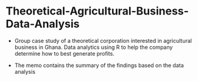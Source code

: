 # Theoretical-Agricultural-Business-Data-Analysis
- Group case study of a theoretical corporation interested in agricultural business in Ghana. Data analytics using R to help the company determine how to best generate profits. 

- The memo contains the summary of the findings based on the data analysis
